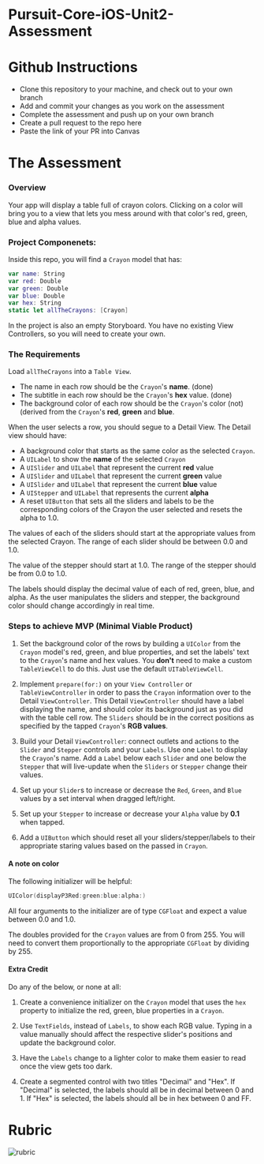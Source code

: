 # Pursuit-Core-iOS-Unit2-Assessment

# Github Instructions
- Clone this repository to your machine, and check out to your own branch
- Add and commit your changes as you work on the assessment
- Complete the assessment and push up on your own branch
- Create a pull request to the repo here
- Paste the link of your PR into Canvas

# The Assessment

### Overview

Your app will display a table full of crayon colors. Clicking on a color will bring you to a view that lets you mess around with that color's red, green, blue and alpha values.

### Project Componenets:

Inside this repo, you will find a `Crayon` model that has:

```swift
var name: String
var red: Double
var green: Double
var blue: Double
var hex: String
static let allTheCrayons: [Crayon]
```

In the project is also an empty Storyboard.  You have no existing View Controllers, so you will need to create your own.

### The Requirements 

Load `allTheCrayons` into a `Table View`.  

- The name in each row should be the `Crayon`'s **name**.  (done)
- The subtitle in each row should be the `Crayon`'s **hex** value.  (done)
- The background color of each row should be the `Crayon`'s color (not) (derived from the `Crayon`'s **red**, **green** and **blue**.  

When the user selects a row, you should segue to a Detail View.   The Detail view should have:

- A background color that starts as the same color as the selected `Crayon`.
- A `UILabel` to show the **name** of the selected `Crayon`
- A `UISlider` and `UILabel` that represent the current **red** value
- A `UISlider` and `UILabel` that represent the current **green** value
- A `UISlider` and `UILabel` that represent the current **blue** value
- A `UIStepper` and `UILabel` that represents the current **alpha**
- A reset `UIButton` that sets all the sliders and labels to be the corresponding colors of the Crayon the user selected and resets the alpha to 1.0.

The values of each of the sliders should start at the appropriate values from the selected Crayon.  The range of each slider should be between 0.0 and 1.0. 

The value of the stepper should start at 1.0.  The range of the stepper should be from 0.0 to 1.0.

The labels should display the decimal value of each of red, green, blue, and alpha. As the user manipulates the sliders and stepper, the background color should change accordingly in real time.


### Steps to achieve MVP (Minimal Viable Product)

1. Set the background color of the rows by building a `UIColor` from the `Crayon` model's red, green, and blue properties, and set the labels' text to the `Crayon`'s name and hex values. You **don't** need to make a custom `TableViewCell`
to do this. Just use the default `UITableViewCell`.

1. Implement `prepare(for:)` on your `View Controller` or `TableViewController` in order to pass the `Crayon` information over to the Detail `ViewController`. This Detail `ViewController` should have a label displaying the name, and should color its background just as you did with the table cell row. The `Sliders` should be in the correct positions as specified by the tapped `Crayon`'s **RGB values**.

1. Build your Detail `ViewController`: connect outlets and actions to the  `Slider` and `Stepper` controls and your `Labels`. Use one `Label` to display the `Crayon`'s name. Add a `Label` below each `Slider` and one below the `Stepper` that will live-update when the `Sliders` or `Stepper` change their values.

1. Set up your `Slider`s to increase or decrease the `Red`, `Green`, and `Blue` values by a set interval when dragged left/right.

1. Set up your `Stepper` to increase or decrease your `Alpha` value by **0.1** when tapped. 

1. Add a `UIButton` which should reset all your sliders/stepper/labels to their appropriate staring values based on the passed in `Crayon`.


#### A note on color

The following initializer will be helpful:

```swift
UIColor(displayP3Red:green:blue:alpha:)
```

All four arguments to the initializer are of type `CGFloat` and expect a value between 0.0 and 1.0.

The doubles provided for the `Crayon` values are from 0 from 255.  You will need to convert them proportionally to the appropriate `CGFloat` by dividing by 255.



#### Extra Credit
Do any of the below, or none at all:

1. Create a convenience initializer on the `Crayon` model that uses the `hex` property to initialize the red, green, blue properties in a `Crayon`. 

1. Use `TextFields`, instead of `Labels`, to show each RGB value. Typing in a value manually should affect the respective slider's positions and update the background color.

1. Have the `Labels` change to a lighter color to make them easier to read once the view gets too dark.

1. Create a segmented control with two titles "Decimal" and "Hex".  If "Decimal" is selected, the labels should all be in decimal between 0 and 1.  If "Hex" is selected, the labels should all be in hex between 0 and FF.

# Rubric

![rubric](https://github.com/joinpursuit/Pursuit-Core-iOS-Unit2-Assessment/blob/master/Unit2Rubric.png)

